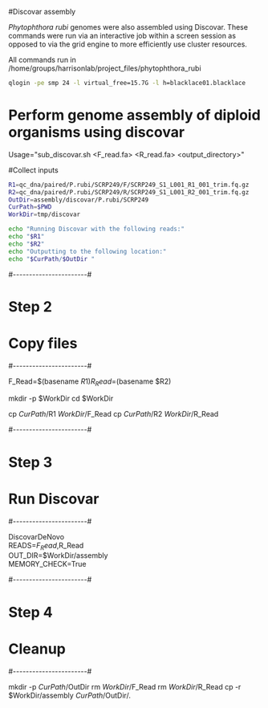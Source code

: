 #Discovar assembly

*Phytophthora rubi* genomes were also assembled using Discovar. These commands were run via an interactive job within a screen session as opposed to via the grid engine to more efficiently use cluster resources.

All commands run in /home/groups/harrisonlab/project_files/phytophthora_rubi

```bash
qlogin -pe smp 24 -l virtual_free=15.7G -l h=blacklace01.blacklace
```

# Perform genome assembly of diploid organisms using discovar

Usage="sub_discovar.sh <F_read.fa> <R_read.fa> <output_directory>"

#Collect inputs

```bash
R1=qc_dna/paired/P.rubi/SCRP249/F/SCRP249_S1_L001_R1_001_trim.fq.gz
R2=qc_dna/paired/P.rubi/SCRP249/R/SCRP249_S1_L001_R2_001_trim.fq.gz
OutDir=assembly/discovar/P.rubi/SCRP249
CurPath=$PWD
WorkDir=tmp/discovar

echo "Running Discovar with the following reads:"
echo "$R1"
echo "$R2"
echo "Outputting to the following location:"
echo "$CurPath/$OutDir "
```

#-----------------------#
#       	Step 2      #
#       Copy files      #
#-----------------------#

F_Read=$(basename $R1)
R_Read=$(basename $R2)

mkdir -p $WorkDir
cd $WorkDir

cp $CurPath/$R1 $WorkDir/$F_Read
cp $CurPath/$R2 $WorkDir/$R_Read

#-----------------------#
#         Step 3        #
#       Run Discovar    #
#-----------------------#


DiscovarDeNovo \
  READS=$F_Read,$R_Read \
  OUT_DIR=$WorkDir/assembly \
  MEMORY_CHECK=True

#-----------------------#
#         Step 4        #
#        Cleanup        #
#-----------------------#

mkdir -p $CurPath/$OutDir
rm $WorkDir/$F_Read
rm $WorkDir/$R_Read
cp -r $WorkDir/assembly $CurPath/$OutDir/.
```
